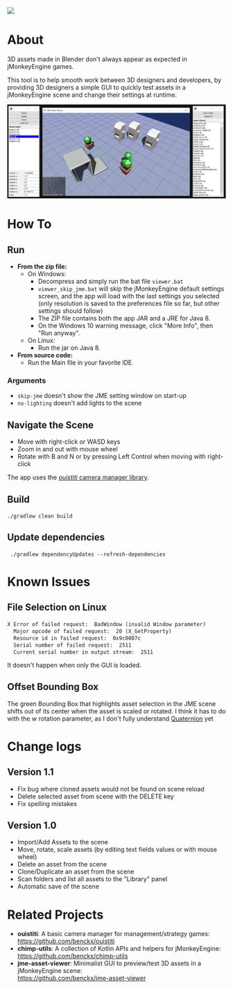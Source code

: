 <a href="https://paypal.me/benckx/2">
<img src="https://img.shields.io/badge/Donate-PayPal-green.svg"/>
</a>

# About

3D assets made in Blender don't always appear as expected in jMonkeyEngine games.

This tool is to help smooth work between 3D designers and developers, by providing 3D designers a simple GUI to quickly
test assets in a jMonkeyEngine scene and change their settings at runtime.

![](img/viewer1.png)

# How To

## Run

* **From the zip file:**
  * On Windows:
    * Decompress and simply run the bat file `viewer.bat`
    * `viewer_skip_jme.bat` will skip the jMonkeyEngine default settings screen, and the app will load with the last
      settings you selected (only resolution is saved to the preferences file so far, but other settings should follow)
    * The ZIP file contains both the app JAR and a JRE for Java 8.
    * On the Windows 10 warning message, click "More Info", then "Run anyway".
  * On Linux:
    * Run the jar on Java 8.
* **From source code:**
  * Run the Main file in your favorite IDE.

### Arguments

- `skip-jme` doesn't show the JME setting window on start-up
- `no-lighting` doesn't add lights to the scene

## Navigate the Scene

- Move with right-click or WASD keys
- Zoom in and out with mouse wheel
- Rotate with B and N or by pressing Left Control when moving with right-click

The app uses the [*ouistiti* camera manager library](https://github.com/benckx/ouistiti).

## Build

```
./gradlew clean build
```

## Update dependencies

```
 ./gradlew dependencyUpdates --refresh-dependencies
```

# Known Issues

## File Selection on Linux

```
X Error of failed request:  BadWindow (invalid Window parameter)
  Major opcode of failed request:  20 (X_GetProperty)
  Resource id in failed request:  0x9c0007c
  Serial number of failed request:  2511
  Current serial number in output stream:  2511
```

It doesn't happen when only the GUI is loaded.

## Offset Bounding Box

The green Bounding Box that highlights asset selection in the JME scene shifts out of its center when the asset is
scaled or rotated. I think it has to do with the w rotation parameter, as I don't fully
understand [Quaternion](https://javadoc.jmonkeyengine.org/v3.4.0-stable/index.html) yet

# Change logs

## Version 1.1

* Fix bug where cloned assets would not be found on scene reload
* Delete selected asset from scene with the DELETE key
* Fix spelling mistakes

## Version 1.0

* Import/Add Assets to the scene
* Move, rotate, scale assets (by editing text fields values or with mouse wheel)
* Delete an asset from the scene
* Clone/Duplicate an asset from the scene
* Scan folders and list all assets to the "Library" panel
* Automatic save of the scene

# Related Projects

* **ouistiti**: A basic camera manager for management/strategy games:<br/>
  https://github.com/benckx/ouistiti
* **chimp-utils**: A collection of Kotlin APIs and helpers for jMonkeyEngine:<br/>
  https://github.com/benckx/chimp-utils
* **jme-asset-viewer**: Minimalist GUI to preview/test 3D assets in a jMonkeyEngine scene:<br/>
  https://github.com/benckx/jme-asset-viewer

